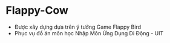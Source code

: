 # Flappy-Cow
- Được xây dựng dựa trên ý tưởng Game Flappy Bird 
- Phục vụ đồ án môn học Nhập Môn Ứng Dụng Di Động - UIT
